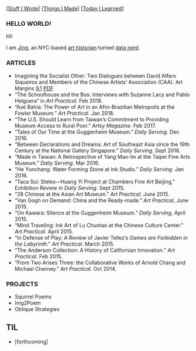 [[Stuff I Wrote](./#articles)] [[Things I Made](./#projects)] [[Today I Learned](./#til)]

### HELLO WORLD!

Hi! 

I am [Jing](https://www.linkedin.com/in/jingcao1/), an NYC-based [art historian](https://archive-it.org/home/ArtPractical) turned [data nerd](https://opendata.cityofnewyork.us/how-to/#apidocumentation). 


### ARTICLES
- Imagining the Socialist Other: Two Dialogues between David Alfaro Siqueiros and Members of the Chinese Artists’ Association (CAA). Art Margins [9.1](https://artmargins.com/category/print/volume-9-issue-1/) [PDF](https://watermark.silverchair.com/artm_a_00257.pdf?token=AQECAHi208BE49Ooan9kkhW_Ercy7Dm3ZL_9Cf3qfKAc485ysgAAAzcwggMzBgkqhkiG9w0BBwagggMkMIIDIAIBADCCAxkGCSqGSIb3DQEHATAeBglghkgBZQMEAS4wEQQMRMXPqwjhiAIXX8sBAgEQgIIC6l_YpCnhvMWTzKSHbuQkkLZL-zSYO76ez-rDCQqi6K76CZMG-KQEUq2N6ptOTEaxjpqavSA3rkaSftJXk_jKzlTkgww5dhQdma43YWNdzyqeZM2FOGEKk-MalcCgc2ct6ELsPnA5CtFnoMq5C9wkTYcZ0h0UKDv4fQTJAiehAcQY1ESo7CRiXk80UIjST44chcPDTZNvarn01wPCL3UCVYUH6DLUHdGWFfVEWJnwV77ND8Z5FbjdojBNrKGk0hlZGDsceiGPWxEP8oD_idozdn_2zC2PouJfIA_UvGvhw4H-Xxh6UUDQqdql1zJ_XLgOtyrRYouzmG-BjMSOR_J3erJvqU_rUpNHYBwi9toT9pdwTaYN5i_-RxHn73XKqIcxcJXxlMlyYzGV72MIQA8XzeLxCG7f6lxGyY9576R5DRw-J9QIaXs-pOTTrE7Rz5UpzZVK8pRxiXps0cdIX6D-otTHhh44acQmnbko9v6TqIUjBrL5zhXnPtVGMwfDJrgFehsiACSfAH7QuzRMnC-d4sFbUPLN1TSUXBunDGqyHXxSemp4V2YNQgmCj-TkHtR4e4Hr70umL3ysS05ho2W3eZhG76NvAqJZOWUHk0bvp05qi9LvqOH-_tFFL1o1oPuaS3HBk9LDRu6v41xCxjpca-tARJK0RQ5OtKeiw4pF4utInwWbqVH1qodBnA2yWSRrV0OLi8CRpI6tfkuKM4fhlO6aJu0KQHXnQVQseAPq0nbvsHoTOYzmnYvEqWG7eOcg8W8HjVmQe7hh7D3HhAMKj_5DYWprnhn7y0FIaswsVGghzKQ9kNgnuIpX_g3fyzPbqzQc-KOfUXu2NL-l1iAq7vzqAoJgE-04MLAy19p1Kw8BYIhEBpI16ZuiIY4N6cYASIA8WMbmjTDAdXCGwfSeWeC_p05fe7FQFs60IBrBNDGrnhchHs2D_OEhxAoRmsQYRLjpUbXjLAqGkJqzgSvf_bGSWrK7k6EEj93R)
- “The Schoolhouse and the Bus: Interviews with Suzanne Lacy and Pablo Helguera” in *Art Practical*. Feb 2018.
- “Axé Bahia: The Power of Art in an Afro-Brazilian Metropolis at the Fowler Museum.” *Art Practical.* Jan 2018.
- “The U.S. Should Learn from Taiwan’s Commitment to Providing Museum Access to Rural Poor.” *Artsy Magazine.* Feb 2017.
- “Tales of Our Time at the Guggenheim Museum.” *Daily Serving*. Dec 2016.
- “Between Declarations and Dreams: Art of Southeast Asia since the 19th Century at the National Gallery Singapore.” *Daily Serving.* Sept 2016.
- “Made in Taiwan: A Retrospective of Yang Mao-lin at the Taipei Fine Arts Museum.” *Daily Serving*. Mar 2016.
- “He Yunchang: Water Forming Stone at Ink Studio.” *Daily Serving*. Jan 2016.
- “Taca Sui: Steles—Huang Yi Project at Chambers Fine Art Beijing,” Exhibition Review in *Daily Serving*. Sept 2015.
- “28 Chinese at the Asian Art Museum.” *Art Practical*. June 2015.
- “Van Gogh on Demand: China and the Ready-made.” *Art Practical*, June 2015.
- “On Kawara: Silence at the Guggenheim Museum.“ *Daily Serving*, April 2015.
- “Mind Traveling: Ink Art of Lu Chuntao at the Chinese Culture Center.” *Art Practical*. April 2015.
- “In Defense of Play: A Review of Javier Tellez’s *Games are Forbidden in the Labyrinth*.” *Art Practical*. March 2015.
- “The Anderson Collection: A History of Californian Innovation.” *Art Practical*. Feb 2015.
- “From Two Arises Three: the Collaborative Works of Arnold Chang and Michael Cherney.” *Art Practical*. Oct 2014.

### PROJECTS
- Squirrel Poems
- Img2Poem
- Oblique Strategies

## TIL
- [forthcoming]
